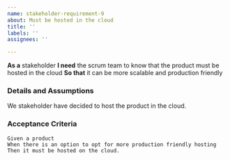 ```yaml
---
name: stakeholder-requirement-9
about: Must be hosted in the cloud
title: ''
labels: ''
assignees: ''

---
```


**As a**  stakeholder
 **I need** the scrum team to know that the product must be hosted in the cloud
 **So that** it can be more scalable and production friendly
   
 ### Details and Assumptions
We stakeholder have decided to host the product in the cloud.
   
 ### Acceptance Criteria  
   
 ```gherkin
 Given a product
 When there is an option to opt for more production friendly hosting
 Then it must be hosted on the cloud.
 ```
